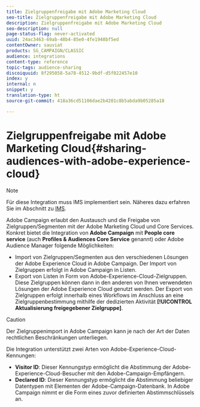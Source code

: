 ```yaml
---
title: Zielgruppenfreigabe mit Adobe Marketing Cloud
seo-title: Zielgruppenfreigabe mit Adobe Marketing Cloud
description: Zielgruppenfreigabe mit Adobe Marketing Cloud
seo-description: null
page-status-flag: never-activated
uuid: 24ac3463-69ab-48b4-85e0-4fe1948bf5ed
contentOwner: sauviat
products: SG_CAMPAIGN/CLASSIC
audience: integrations
content-type: reference
topic-tags: audience-sharing
discoiquuid: 8f295058-5a78-4512-9bdf-d5f022457e10
index: y
internal: n
snippet: y
translation-type: ht
source-git-commit: 418a36cd51106dae2b4201c8b5abda9b05285a18

---
```



# Zielgruppenfreigabe mit Adobe Marketing Cloud{#sharing-audiences-with-adobe-experience-cloud}

>[!NOTE]
>
>Für diese Integration muss IMS implementiert sein. Näheres dazu erfahren Sie im Abschnitt zu [IMS](../../integrations/using/about-adobe-id.md).

Adobe Campaign erlaubt den Austausch und die Freigabe von Zielgruppen/Segmenten mit der Adobe Marketing Cloud und Core Services. Konkret bietet die Integration von **Adobe Campaign** mit **People core service** (auch **Profiles &amp; Audiences Core Service** genannt) oder Adobe Audience Manager folgende Möglichkeiten:

* Import von Zielgruppen/Segmenten aus den verschiedenen Lösungen der Adobe Experience Cloud in Adobe Campaign. Der Import von Zielgruppen erfolgt in Adobe Campaign in Listen.
* Export von Listen in Form von Adobe-Experience-Cloud-Zielgruppen. Diese Zielgruppen können dann in den anderen von Ihnen verwendeten Lösungen der Adobe Experience Cloud genutzt werden. Der Export von Zielgruppen erfolgt innerhalb eines Workflows im Anschluss an eine Zielgruppenbestimmung mithilfe der dedizierten Aktivität **[!UICONTROL Aktualisierung freigegebener Zielgruppe]**.

>[!CAUTION]
>
>Der Zielgruppenimport in Adobe Campaign kann je nach der Art der Daten rechtlichen Beschränkungen unterliegen.

Die Integration unterstützt zwei Arten von Adobe-Experience-Cloud-Kennungen:

* **Visitor ID**: Dieser Kennungstyp ermöglicht die Abstimmung der Adobe-Experience-Cloud-Besucher mit den Adobe-Campaign-Empfängern.
* **Declared ID**: Dieser Kennungstyp ermöglicht die Abstimmung beliebiger Datentypen mit Elementen der Adobe-Campaign-Datenbank. In Adobe Campaign nimmt er die Form eines zuvor definierten Abstimmschlüssels an.
